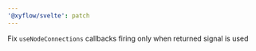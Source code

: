 ```yaml
---
'@xyflow/svelte': patch
---
```


Fix `useNodeConnections` callbacks firing only when returned signal is used
